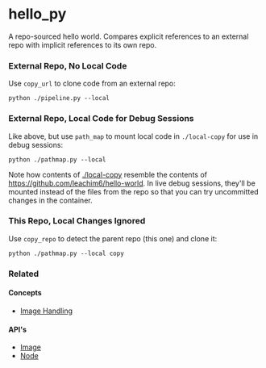 # hello_py

A repo-sourced hello world.  Compares explicit references to an external repo with implicit references to its own repo.

### External Repo, No Local Code

Use `copy_url` to clone code from an external repo:

    python ./pipeline.py --local

### External Repo, Local Code for Debug Sessions

Like above, but use `path_map` to mount local code in `./local-copy` for use in debug sessions:

    python ./pathmap.py --local

Note how contents of [./local-copy](./local_copy) resemble the contents of https://github.com/leachim6/hello-world.
In live debug sessions, they'll be mounted instead of the files from the repo so that you can try uncommitted changes in the container.

### This Repo, Local Changes Ignored


Use `copy_repo` to detect the parent repo (this one) and clone it:

    python ./pathmap.py --local copy


### Related

#### Concepts

- [Image Handling](https://www.conducto.com/docs/basics/images#adding-files-via-git)

#### API's

- [Image](https://conducto.com/api/docker.html#conducto.Image)
- [Node](https://conducto.com/api/nodes.html)
